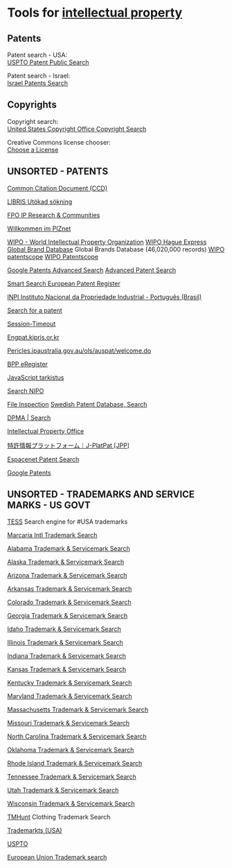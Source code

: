 
# Tools for [intellectual property](https://notageni.us/ip/)

## Patents

Patent search - USA:  
[USPTO Patent Public Search](https://ppubs.uspto.gov/pubwebapp/static/pages/landing.html)

Patent search - Israel:  
[Israel Patents Search](https://israelpatents.justice.gov.il/)

## Copyrights

Copyright search:  
[United States Copyright Office Copyright Search](http://cocatalog.loc.gov/cgi-bin/Pwebrecon.cgi?DB=local&PAGE=First)

Creative Commons license chooser:  
[Choose a License](https://chooser-beta.creativecommons.org/)

## UNSORTED - PATENTS

[Common Citation Document (CCD)](https://ccd.fiveipoffices.org/CCD-2.1.6)

[LIBRIS Utökad sökning](https://libris.kb.se/form_extended.jsp?f=imb&language=)

[FPO IP Research & Communities](https://www.freepatentsonline.com/search.html)

[Willkommen im PIZnet](https://www.piznet.de/)

[WIPO - World Intellectual Property Organization](https://www.wipo.int/portal/en/index.html)
[WIPO Hague Express](https://www.wipo.int/designdb/hague/en)
[Global Brand Database](https://branddb.wipo.int/branddb/en/)
Global Brands Database (46,020,000 records)
[WIPO](https://patentscope.wipo.int/search/en/search.jsf)
[patentscope](https://patentscope.wipo.int/search/en/result.jsf)
[WIPO Patentscope](http://www.wipo.int/patentscope/en)

[Google Patents Advanced Search](https://patents.google.com/advanced)
[Advanced Patent Search](https://www.google.com/advanced_patent_search)

[Smart Search European Patent Register](https://register.epo.org/regviewer)

[INPI Instituto Nacional da Propriedade Industrial - Português (Brasil)](https://www.gov.br/inpi/pt-br)

[Search for a patent](https://www.gov.uk/search-for-patent)

[Session-Timeout](https://www.swissreg.ch/srclient/faces/jsp/start.jsp)

[Engpat.kipris.or.kr](https://engpat.kipris.or.kr/)

[Pericles.ipaustralia.gov.au/ols/auspat/welcome.do](https://pericles.ipaustralia.gov.au/ols/auspat/welcome.do)

[BPP eRegister](https://mijnoctrooi.rvo.nl/fo-eregister-view)

[JavaScript tarkistus](https://patent.prh.fi/patinfo/default2.asp?Lng=)

[Search NIPO](https://search.patentstyret.no/)

[File Inspection](https://tc.prv.se/aktinsyn/servlet/akt?lang=en)
[Swedish Patent Database, Search](https://tc.prv.se/spd/search?lang=en)

[DPMA | Search](https://www.dpma.de/english/search/index.html)

[Intellectual Property Office](https://www.ipo.gov.uk/p-ipsum.htm)

[特許情報プラットフォーム｜J-PlatPat [JPP]](https://www.j-platpat.inpit.go.jp/)

[Espacenet Patent Search](https://worldwide.espacenet.com/advancedSearch?locale=en_EP)

[Google Patents](https://patents.google.com/)

## UNSORTED - TRADEMARKS AND SERVICE MARKS - US GOVT

[TESS](https://tmsearch.uspto.gov/bin/gate.exe?f=login&p_lang=english&p_d=trmk)
Search engine for #USA trademarks

[Marcaria Intl Trademark Search](https://trademark-search.marcaria.com/en)

[Alabama Trademark & Servicemark Search](https://sos.alabama.gov/government-records/trademark-records)

[Alaska Trademark & Servicemark Search](https://www.commerce.alaska.gov/web/cbpl/corporations/trademarkregistration.aspx)

[Arizona Trademark & Servicemark Search](https://apps.azsos.gov/apps/tntp/se.html)

[Arkansas Trademark & Servicemark Search](https://www.sos.arkansas.gov/corps/trademk/index.php)

[Colorado Trademark & Servicemark Search](https://www.sos.state.co.us/biz/BusinessEntityCriteriaExt.do)

[Georgia Trademark & Servicemark Search](http://sos.ga.gov/index.php/corporations/search_the_trademarks_and_service_mark_database)

[Idaho Trademark & Servicemark Search](https://www.accessidaho.org/public/sos/trademark/search.html)

[Illinois Trademark & Servicemark Search](http://www.ilsos.gov/trademarksearch)

[Indiana Trademark & Servicemark Search](https://bsd.sos.in.gov/PublicTrademarkSearch)

[Kansas Trademark & Servicemark Search](http://www.kssos.org/business/trademark/trademark_search.aspx)

[Kentucky Trademark & Servicemark Search](http://apps.sos.ky.gov/business/trademarks)

[Maryland Trademark & Servicemark Search](https://sos.maryland.gov/Pages/Trademarks/TMSearch.aspx)

[Massachusetts Trademark & Servicemark Search](http://corp.sec.state.ma.us/corp/Trademarks/TrademarkSearch.asp)

[Missouri Trademark & Servicemark Search](http://www.sos.mo.gov/business/trademark.asp)

[North Carolina Trademark & Servicemark Search](https://www.sosnc.gov/online_services/search/by_title/_trademarks)

[Oklahoma Trademark & Servicemark Search](https://www.sos.ok.gov/trademarks/default.aspx)

[Rhode Island Trademark & Servicemark Search](http://business.sos.ri.gov/corpweb/trademarksearch/trademarksearch.aspx)

[Tennessee Trademark & Servicemark Search](https://tnbear.tn.gov/TM/TMSearch.aspx)

[Utah Trademark & Servicemark Search](https://secure.utah.gov/account/log-in.html)

[Wisconsin Trademark & Servicemark Search](https://www.wdfi.org/apps/TrademarkSearch/Search.aspx)

[TMHunt](http://www.tmhunt.com/)
Clothing Trademark Search

[Trademarkts (USA)](https://trademarks.justia.com/search?q=)

[USPTO](https://www.uspto.gov/trademarks-getting-started/process-overview/state-trademark-information-links)

[European Union Trademark search](https://euipo.europa.eu/eSearch#advanced/trademarks)
